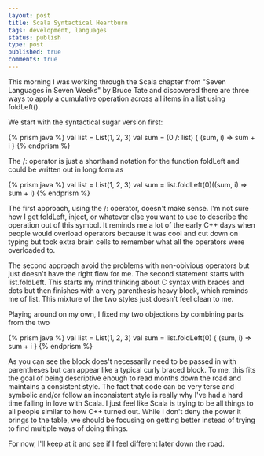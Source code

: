 ```yaml
---
layout: post
title: Scala Syntactical Heartburn
tags: development, languages
status: publish
type: post
published: true
comments: true
---
```

This morning I was working through the Scala chapter from "Seven Languages in 
Seven Weeks" by Bruce Tate and discovered there are three ways to apply a cumulative 
operation across all items in a list using foldLeft().

<!--EndExcerpt-->

We start with the syntactical sugar version first:

{% prism java %}
val list = List(1, 2, 3)
val sum = (0 /: list) { (sum, i) => sum + i }
{% endprism %}

The /: operator is just a shorthand notation for the function foldLeft and could be 
written out in long form as

{% prism java %}
val list = List(1, 2, 3)
val sum = list.foldLeft(0)((sum, i) => sum + i)
{% endprism %}

The first approach, using the /: operator, doesn't make sense. I'm not sure how I get 
foldLeft, inject, or whatever else you want to use to describe the operation out of this 
symbol. It reminds me a lot of the early C++ days when people would overload operators 
because it was cool and cut down on typing but took extra brain cells to remember what 
all the operators were overloaded to.

The second approach avoid the problems with non-obivious operators but just doesn't 
have the right flow for me. The second statement starts with list.foldLeft. This 
starts my mind thinking about C syntax with braces and dots but then finishes with a 
very parenthesis heavy block, which reminds me of list. This mixture of the two styles 
just doesn't feel clean to me.

Playing around on my own, I fixed my two objections by combining parts from the two

{% prism java %}
val list = List(1, 2, 3)
val sum = list.foldLeft(0) { (sum, i) => sum + i }
{% endprism %}

As you can see the block does't necessarily need to be passed in with parentheses but 
can appear like a typical curly braced block. To me, this fits the goal of being 
descriptive enough to read months down the road and maintains a consistent style. The 
fact that code can be very terse and symbolic and/or follow an inconsistent style is 
really why I've had a hard time falling in love with Scala. I just feel like Scala is 
trying to be all things to all people similar to how C++ turned out. While I don't deny 
the power it brings to the table, we should be focusing on getting better instead of 
trying to find multiple ways of doing things.

For now, I'll keep at it and see if I feel different later down the road.
